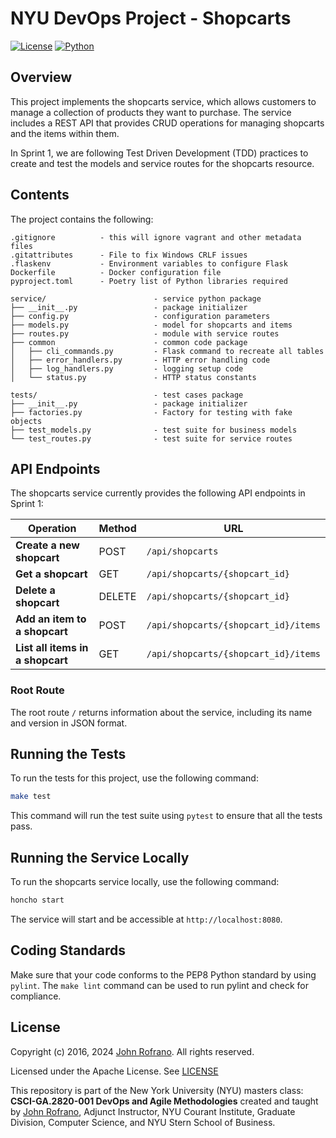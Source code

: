 
# NYU DevOps Project - Shopcarts

[![License](https://img.shields.io/badge/License-Apache_2.0-blue.svg)](https://opensource.org/licenses/Apache-2.0)
[![Python](https://img.shields.io/badge/Language-Python-blue.svg)](https://python.org/)

## Overview

This project implements the shopcarts service, which allows customers to manage a collection of products they want to purchase. The service includes a REST API that provides CRUD operations for managing shopcarts and the items within them.

In Sprint 1, we are following Test Driven Development (TDD) practices to create and test the models and service routes for the shopcarts resource.

## Contents

The project contains the following:

```text
.gitignore          - this will ignore vagrant and other metadata files
.gitattributes      - File to fix Windows CRLF issues
.flaskenv           - Environment variables to configure Flask
Dockerfile          - Docker configuration file
pyproject.toml      - Poetry list of Python libraries required

service/                        - service python package
├── __init__.py                 - package initializer
├── config.py                   - configuration parameters
├── models.py                   - model for shopcarts and items
├── routes.py                   - module with service routes
├── common                      - common code package
│   ├── cli_commands.py         - Flask command to recreate all tables
│   ├── error_handlers.py       - HTTP error handling code
│   ├── log_handlers.py         - logging setup code
│   └── status.py               - HTTP status constants

tests/                          - test cases package
├── __init__.py                 - package initializer
├── factories.py                - Factory for testing with fake objects
├── test_models.py              - test suite for business models
└── test_routes.py              - test suite for service routes
```

## API Endpoints

The shopcarts service currently provides the following API endpoints in Sprint 1:

| Operation                         | Method | URL                                          |
|-----------------------------------|--------|----------------------------------------------|
| **Create a new shopcart**         | POST   | `/api/shopcarts`                                 |
| **Get a shopcart**                | GET    | `/api/shopcarts/{shopcart_id}`                   |
| **Delete a shopcart**             | DELETE | `/api/shopcarts/{shopcart_id}`                   |
| **Add an item to a shopcart**     | POST   | `/api/shopcarts/{shopcart_id}/items`             |
| **List all items in a shopcart**  | GET    | `/api/shopcarts/{shopcart_id}/items`             |

### Root Route
The root route `/` returns information about the service, including its name and version in JSON format.

## Running the Tests

To run the tests for this project, use the following command:

```bash
make test
```

This command will run the test suite using `pytest` to ensure that all the tests pass.

## Running the Service Locally

To run the shopcarts service locally, use the following command:

```bash
honcho start
```

The service will start and be accessible at `http://localhost:8080`.

## Coding Standards

Make sure that your code conforms to the PEP8 Python standard by using `pylint`. The `make lint` command can be used to run pylint and check for compliance.

## License

Copyright (c) 2016, 2024 [John Rofrano](https://www.linkedin.com/in/JohnRofrano/). All rights reserved.

Licensed under the Apache License. See [LICENSE](LICENSE)

This repository is part of the New York University (NYU) masters class: **CSCI-GA.2820-001 DevOps and Agile Methodologies** created and taught by [John Rofrano](https://cs.nyu.edu/~rofrano/), Adjunct Instructor, NYU Courant Institute, Graduate Division, Computer Science, and NYU Stern School of Business.
